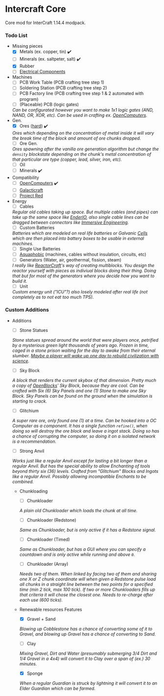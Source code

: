 # Intercraft Core
Core mod for InterCraft 1.14.4 modpack.


### Todo List
- Missing pieces
    - [x] Metals (ex. copper, tin) :heavy_check_mark:
    - [ ] Minerals (ex. saltpeter, salt) :heavy_check_mark:
    - [x] Rubber
    - [ ] [Electrical Components](https://github.com/IntercraftMC/IntercraftCore/issues/6)
- Machines
    - [ ] PCB Work Table (PCB crafting tree step 1)
    - [ ] Soldering Station (PCB crafting tree step 2)
    - [ ] PCB Factory line (PCB crafting tree step 1 & 2 automated with program)
    - [ ] (Placeable) PCB (logic gates)
    
    *Can be configurated however you want to make 1x1 logic gates (AND, NAND, OR, XOR, etc). Can be used in crafting ex. [OpenComputers](https://minecraft.curseforge.com/projects/opencomputers).*
- Gen.
    - [x] Ores ([hard](https://minecraft.curseforge.com/projects/harder-ores)) :heavy_check_mark:
    
    *Ores which depending on the concentration of metal inside it will vary the break time of the block and amount of ore chunks dropped.*
    - [ ] Ore Gen.
    
    *Ores spawning after the vanilla ore generation algorithm but change the `density` blockstate depending on the chunk's metal concentration of that particular ore type (copper, lead, silver, iron, etc).*
    - [ ] Oil
    - [ ] Minerals :heavy_check_mark:
- Compatibility
    - [ ] [OpenComputers](https://minecraft.curseforge.com/projects/opencomputers) :heavy_check_mark:
    - [ ] [Galacticraft](https://micdoodle8.com/mods/galacticraft)
    - [ ] [Project Red](https://projectredwiki.com/wiki/Main_Page)
- Energy
    - [ ] Cables
    
    *Regular old cables taking up space. But multiple cables (and pipes) can take up the same space like [EnderIO](https://minecraft.curseforge.com/projects/ender-io), also single cable lines can be dragged between connectors like [Immersive Engineering](https://minecraft.curseforge.com/projects/immersive-engineering).*
    - [ ] Custom Batteries
    
    *Batteries which are modeled on real life batteries or Galvanic [Cells](https://en.wikipedia.org/wiki/Galvanic_cell) which are then placed into battery boxes to be usable in external machines.*
    - [ ] Single Use Batteries
    - [ ] [Aquaphobic](https://en.wikipedia.org/wiki/Aquaphobia) (machines, cables without insulation, circuits, etc)
    - [ ] Generators (Water, air, geothermal, fission, steam)
    
    *I really like [ReactorCraft](https://sites.google.com/site/reikasminecraft/reactorcraft)'s way of creating multiblocks. You design the reactor yourself with pieces as indiviual blocks doing their thing. Doing that but for most of the generators where you decide how you want to build it.*
    - [ ] Unit
    
    *Custom energy unit ("ICU"?) also losely modeled after real life (not completely as to not eat too much TPS).*

### Custom Additions

- Additions

    - [ ] Stone Statues

    *Stone statues spread around the world that were players once, petrified by a mysterious green light thousands of years ago. Frozen in time, caged in a stone prison waiting for the day to awake from their eternal slumber. [Maybe a player will wake up one day to rebuild civilization with science](https://www.youtube.com/watch?v=dQw4w9WgXcQ).*
    - [ ] Sky Block
    
    *A block that renders the current skybox of that dimension. Pretty much a copy of [OpenBlocks](https://minecraft.curseforge.com/projects/openblocks)' Sky Block, because they are cool. Can be crafted with Six (6) Sky Panels and one (1) Stone to make one Sky Block. Sky Panels can be found on the ground when the simulation is starting to crack.*
    - [ ] Glitchium

    *A super rare ore, only found one (1) at a time. Can be hooked into a OC Computer as a component. It has a single function `refine()`, when doing so will destroy the ore block and leave a ingot stack. Doing so has a chance of corrupting the computer, so doing it on a isolated network is a recommendation.*    
    - [ ] Strong Anvil
    
    *Works just like a regular Anvil except for lasting a bit longer than a regular Anvil. But has the special ability to allow Enchanting of tools beyond thirty six (36) levels. Crafted from "Glitchium" Blocks and Ingots like a regular Anvil. Possibly allowing incompatible Enchants to be combined.*
    
    - Chunkloading
        - [ ] Chunkloader
        
        *A plain old Chunkloader which loads the chunk at all time.*
        - [ ] Chunkloader (Redstone)
        
        *Same as Chunkloader, but is only active if it has a Redstone signal.*
        - [ ] Chunkloader (Timed)
        
        *Same as Chunkloader, but has a GUI where you can specify a countdown and is only active while running and above `0`.*
        - [ ] Chunkloader (Array)
        
        *Needs two of them. When linked by facing two of them and sharing one X or Z chunk coordinate will when given a Redstone pulse load all chunks in a straight line between the two points for a specified time (min 2 tick, max 100 tick). If two or more Chunkloaders fills up that criteria it will chose the closest one. Needs to re-charge after each use (600 ticks).*

    - Renewable resources Features
        - [x] Gravel + Sand
        
        *Blowing up Cobblestone has a chance of converting some of it to Gravel, and blowing up Gravel has a chance of converting to Sand.*
        - [ ] Clay
        
        *Mixing Gravel, Dirt and Water (presumably submerging 3/4 Dirt and 1/4 Gravel in a 4x4) will convert it to Clay over a span of (ex.) 30 minutes.*
        - [x] Sponge
        
        *When a regular Guardian is struck by lightning it will convert it to an Elder Guardian which can be farmed.*
